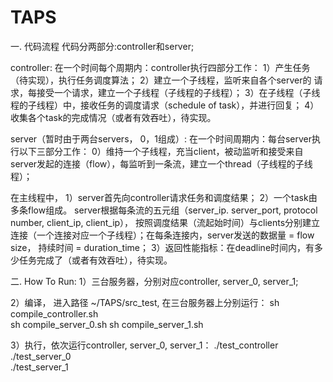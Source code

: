 # TAPS



一. 代码流程
代码分两部分:controller和server;


controller:
在一个时间每个周期内：controller执行四部分工作：
1）产生任务（待实现），执行任务调度算法；
2）建立一个子线程，监听来自各个server的 请求，每接受一个请求，建立一个子线程（子线程的子线程）；
3）在子线程（子线程的子线程）中，接收任务的调度请求（schedule of task），并进行回复；
4）收集各个task的完成情况（或者有效吞吐），待实现。



server（暂时由于两台servers， 0，1组成）:
在一个时间周期内：每台server执行以下三部分工作：
0）维持一个子线程，充当client，被动监听和接受来自server发起的连接（flow），每监听到一条流，建立一个thread（子线程的子线程）；

在主线程中，
1）server首先向controller请求任务和调度结果；
2）一个task由多条flow组成。 server根据每条流的五元组（server_ip. server_port, protocol number, client_ip, client_ip）， 按照调度结果（流起始时间）与clients分别建立连接（一个连接对应一个子线程）；在每条连接内，server发送的数据量 = flow size， 持续时间 = duration_time；
3）返回性能指标：在deadline时间内，有多少任务完成了（或者有效吞吐），待实现。



二. How To Run:
1）三台服务器，分别对应controller, server_0, server_1;

2）编译， 进入路径 ~/TAPS/src_test, 在三台服务器上分别运行：
	sh compile_controller.sh  
	sh compile_server_0.sh
	sh compile_server_1.sh 

3）执行，依次运行controller, server_0, server_1：
	./test_controller 
	./test_server_0  
	./test_server_1 
